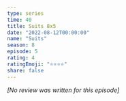 ```yaml
---
type: series
time: 40
title: Suits 8x5
date: "2022-08-12T00:00:00"
name: "Suits"
season: 8
episode: 5
rating: 4
ratingEmoji: "⭐️⭐️⭐️⭐️"
share: false
---
```


*[No review was written for this episode]*